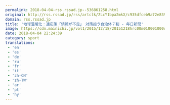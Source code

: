 ```yaml
---
permalink: 2018-04-04-rss.rssad.jp--536861258.html
original: http://rss.rssad.jp/rss/artclk/ZLcY1bpa2mkX/c935dfceb9a72e839617a2525d14496e?ul=.zRZaLuFiOLDNtmibBrKWcL6DXDeMgql9RMtSGWeAk5jCyGfVHTWQ61s8WPPMCY_m9dqEZdgL4xF_Cz4N0p2YC84QWMw
domain: rss.rssad.jp
title: '地球温暖化：適応策「情報が不足」　対策担う自治体７割 - 毎日新聞'
image: https://cdn.mainichi.jp/vol1/2015/12/18/20151218hrc00m010001000q/9.jpg?2
date: 2018-04-04 22:24:39
category: sport
translations: 
 - 'en'
 - 'es'
 - 'de'
 - 'ru'
 - 'fr'
 - 'it'
 - 'zh-CN'
 - 'zh-TW'
 - 'ar'
 - 'pt'
 - 'hy'
---
```


